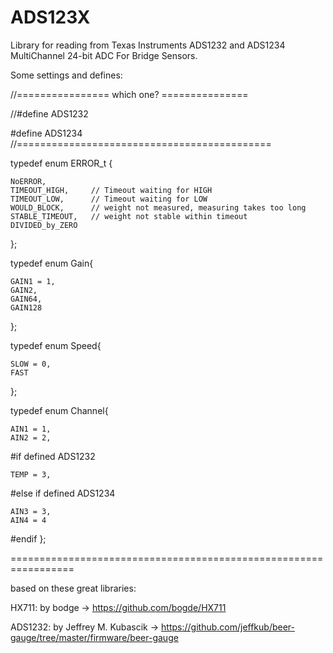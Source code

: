 # ADS123X
Library for reading from Texas Instruments ADS1232 and ADS1234 MultiChannel 24-bit ADC For Bridge Sensors.

Some settings and defines:

//================ which one? ===============

//#define ADS1232

#define ADS1234
//============================================

typedef enum ERROR_t {

	NoERROR,
	TIMEOUT_HIGH,     // Timeout waiting for HIGH
	TIMEOUT_LOW,      // Timeout waiting for LOW
	WOULD_BLOCK,      // weight not measured, measuring takes too long
	STABLE_TIMEOUT,   // weight not stable within timeout
	DIVIDED_by_ZERO    
};

typedef enum Gain{

	GAIN1 = 1,
	GAIN2,
	GAIN64,
	GAIN128
};

typedef enum Speed{

	SLOW = 0,
	FAST
};

typedef enum Channel{

	AIN1 = 1,
	AIN2 = 2,
  #if defined ADS1232
  
	TEMP = 3,
  #else if defined ADS1234
  
	AIN3 = 3,
	AIN4 = 4
  #endif
};

=================================================================

based on these great libraries:

HX711: by bodge -> https://github.com/bogde/HX711 

ADS1232: by Jeffrey M. Kubascik -> https://github.com/jeffkub/beer-gauge/tree/master/firmware/beer-gauge
